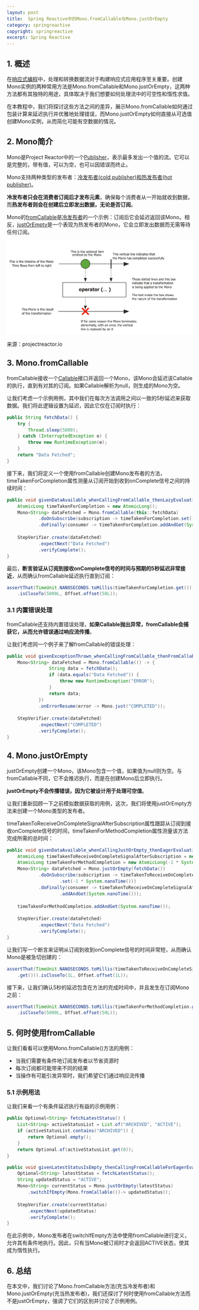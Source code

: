 ```yaml
---
layout: post
title:  Spring Reactive中的Mono.fromCallable与Mono.justOrEmpty
category: springreactive
copyright: springreactive
excerpt: Spring Reactive
---
```


## 1. 概述

在[响应式编程](https://www.baeldung.com/reactor-core)中，处理和转换数据流对于构建响应式应用程序至关重要。创建Mono实例的两种常用方法是Mono.fromCallable和Mono.justOrEmpty，这两种方法都有其独特的用途，具体取决于我们想要如何处理流中的可空性和惰性求值。

在本教程中，我们将探讨这些方法之间的差异，展示Mono.fromCallable如何通过包装计算来延迟执行并优雅地处理错误，而Mono.justOrEmpty如何直接从可选值创建Mono实例，从而简化可能有空数据的情况。

## 2. Mono简介

Mono是Project Reactor中的一个[Publisher](https://projectreactor.io/docs/core/release/api/reactor/core/publisher/package-summary.html)，表示最多发出一个值的流。它可以是完整的，带有值，可以为空，也可以因错误而终止。

Mono支持两种类型的发布者：[冷发布者(cold publisher)和热发布者(hot publisher)](https://projectreactor.io/docs/core/snapshot/reference/advancedFeatures/reactor-hotCold.html)。

**冷发布者只会在消费者订阅后才发布元素**，确保每个消费者从一开始就收到数据，而**热发布者则会在创建后立即发出数据，无论是否订阅**。

Mono的[fromCallable](https://projectreactor.io/docs/core/release/api/reactor/core/publisher/Mono.html#fromCallable-java.util.concurrent.Callable-)是[冷发布者](https://www.baeldung.com/java-mono-defer)的一个示例：订阅后它会延迟返回该Mono。相反，[justOrEmpty](https://projectreactor.io/docs/core/release/api/reactor/core/publisher/Mono.html#justOrEmpty-java.util.Optional-)是一个表现为热发布者的Mono，它会立即发出数据而无需等待任何订阅。

![](/assets/images/2025/springreactive/springreactivemonofromcallablevsmonojustorempty01.png)

来源：projectreactor.io

## 3. Mono.fromCallable

fromCallable接收一个[Callable](https://www.baeldung.com/java-runnable-callable)接口并返回一个Mono，该Mono会延迟该Callable的执行，直到有对其的订阅。如果Callable解析为null，则生成的Mono为空。

让我们考虑一个示例用例，其中我们在每次方法调用之间以一致的5秒延迟来获取数据。我们将此逻辑设置为延迟，因此它仅在订阅时执行：

```java
public String fetchData() {
    try {
        Thread.sleep(5000);
    } catch (InterruptedException e) {
        throw new RuntimeException(e);
    }
    return "Data Fetched";
}
```

接下来，我们将定义一个使用fromCallable创建Mono发布者的方法，timeTakenForCompletion属性测量从订阅开始到收到onComplete信号之间的持续时间：

```java
public void givenDataAvailable_whenCallingFromCallable_thenLazyEvaluation() {
    AtomicLong timeTakenForCompletion = new AtomicLong();
    Mono<String> dataFetched = Mono.fromCallable(this::fetchData)
            .doOnSubscribe(subscription -> timeTakenForCompletion.set(-1 * System.nanoTime()))
            .doFinally(consumer -> timeTakenForCompletion.addAndGet(System.nanoTime()));

    StepVerifier.create(dataFetched)
            .expectNext("Data Fetched")
            .verifyComplete();
}
```

最后，**断言验证从订阅到接收onComplete信号的时间与预期的5秒延迟非常接近**，从而确认fromCallable延迟执行直到订阅：

```java
assertThat(TimeUnit.NANOSECONDS.toMillis(timeTakenForCompletion.get())) 
    .isCloseTo(5000L, Offset.offset(50L));
```

### 3.1 内置错误处理

fromCallable还支持内置错误处理，**如果Callable抛出异常，fromCallable会捕获它，从而允许错误通过响应流传播**。

让我们考虑同一个例子来了解fromCallable的错误处理：

```java
public void givenExceptionThrown_whenCallingFromCallable_thenFromCallableCapturesError() {
    Mono<String> dataFetched = Mono.fromCallable(() -> {
                String data = fetchData();
                if (data.equals("Data Fetched")) {
                    throw new RuntimeException("ERROR");
                }
                return data;
            })
            .onErrorResume(error -> Mono.just("COMPLETED"));

    StepVerifier.create(dataFetched)
            .expectNext("COMPLETED")
            .verifyComplete();
}
```

## 4. Mono.justOrEmpty

justOrEmpty创建一个Mono，该Mono包含一个值，如果值为null则为空。与fromCallable不同，它不会推迟执行，而是在创建Mono后立即执行。

**justOrEmpty不会传播错误，因为它被设计用于处理可空值**。

让我们重新回顾一下之前模拟数据获取的用例，这次，我们将使用justOrEmpty方法来创建一个Mono类型的发布者。

timeTakenToReceiveOnCompleteSignalAfterSubscription属性跟踪从订阅到接收onComplete信号的时间，timeTakenForMethodCompletion属性测量该方法完成所需的总时间：

```java
public void givenDataAvailable_whenCallingJustOrEmpty_thenEagerEvaluation() {
    AtomicLong timeTakenToReceiveOnCompleteSignalAfterSubscription = new AtomicLong();
    AtomicLong timeTakenForMethodCompletion = new AtomicLong(-1 * System.nanoTime());
    Mono<String> dataFetched = Mono.justOrEmpty(fetchData())
            .doOnSubscribe(subscription -> timeTakenToReceiveOnCompleteSignalAfterSubscription
                    .set(-1 * System.nanoTime()))
            .doFinally(consumer -> timeTakenToReceiveOnCompleteSignalAfterSubscription
                    .addAndGet(System.nanoTime()));

    timeTakenForMethodCompletion.addAndGet(System.nanoTime());

    StepVerifier.create(dataFetched)
            .expectNext("Data Fetched")
            .verifyComplete();
}
```

让我们写一个断言来证明从订阅到收到onComplete信号的时间非常短，从而确认Mono是被急切创建的：

```java
assertThat(TimeUnit.NANOSECONDS.toMillis(timeTakenToReceiveOnCompleteSignalAfterSubscription
    .get())).isCloseTo(1L, Offset.offset(1L));
```

接下来，让我们确认5秒的延迟包含在方法的完成时间中，并且发生在订阅Mono之前：

```java
assertThat(TimeUnit.NANOSECONDS.toMillis(timeTakenForMethodCompletion.get()))
    .isCloseTo(5000L, Offset.offset(50L));
```

## 5. 何时使用fromCallable

让我们看看可以使用Mono.fromCallable()方法的用例：

- 当我们需要有条件地订阅发布者以节省资源时
- 每次订阅都可能带来不同的结果
- 当操作有可能引发异常时，我们希望它们通过响应流传播

### 5.1 示例用法

让我们来看一个有条件延迟执行有益的示例用例：

```java
public Optional<String> fetchLatestStatus() {
    List<String> activeStatusList = List.of("ARCHIVED", "ACTIVE");
    if (activeStatusList.contains("ARCHIVED")) {
        return Optional.empty();
    }
    return Optional.of(activeStatusList.get(0));
}
```

```java
public void givenLatestStatusIsEmpty_thenCallingFromCallableForEagerEvaluation() {
    Optional<String> latestStatus = fetchLatestStatus();
    String updatedStatus = "ACTIVE";
    Mono<String> currentStatus = Mono.justOrEmpty(latestStatus)
        .switchIfEmpty(Mono.fromCallable(()-> updatedStatus));

    StepVerifier.create(currentStatus)
        .expectNext(updatedStatus)
        .verifyComplete();
}
```

在此示例中，Mono发布者在switchIfEmpty方法中使用fromCallable进行定义，允许其有条件地执行。因此，只有当Mono被订阅时才会返回ACTIVE状态，使其成为惰性执行。

## 6. 总结

在本文中，我们讨论了Mono.fromCallable方法(充当冷发布者)和Mono.justOrEmpty(充当热发布者)，我们还探讨了何时使用fromCallable方法而不是justOrEmpty，强调了它们的区别并讨论了示例用例。